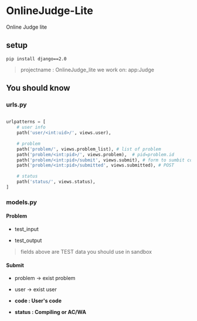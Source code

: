 # OnlineJudge-Lite
Online Judge lite

## setup

`pip install django==2.0`

> projectname : OnlineJudge_lite
we work on:
> app:Judge

## You should know

### urls.py
```python

urlpatterns = [
    # user info
    path('user/<int:uid>/', views.user),  
    
    # problem
    path('problem/', views.problem_list), # list of problem
    path('problem/<int:pid>/', views.problem),  # pid=problem.id
    path('problem/<int:pid>/submit', views.submit), # form to sumbit codes
    path('problem/<int:pid>/submitted', views.submitted), # POST
    
    # status
    path('status/', views.status),
]

```
### models.py

#### Problem
- test_input

- test_output

> fields above are TEST data you should use in sandbox


#### Submit
- problem -> exist problem
- user -> exist user

- **code : User's code**
- **status : Compiling or AC/WA**

